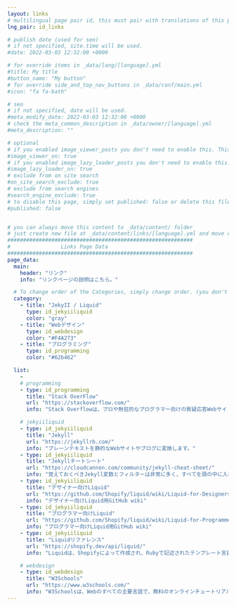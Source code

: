 ```yaml
---
layout: links
# multilingual page pair id, this must pair with translations of this page. (This name must be unique)
lng_pair: id_links

# publish date (used for seo)
# if not specified, site.time will be used.
#date: 2022-03-03 12:32:00 +0000

# for override items in _data/lang/[language].yml
#title: My title
#button_name: "My button"
# for override side_and_top_nav_buttons in _data/conf/main.yml
#icon: "fa fa-bath"

# seo
# if not specified, date will be used.
#meta_modify_date: 2022-03-03 12:32:00 +0000
# check the meta_common_description in _data/owner/[language].yml
#meta_description: ""

# optional
# if you enabled image_viewer_posts you don't need to enable this. This is only if image_viewer_posts = false
#image_viewer_on: true
# if you enabled image_lazy_loader_posts you don't need to enable this. This is only if image_lazy_loader_posts = false
#image_lazy_loader_on: true
# exclude from on site search
#on_site_search_exclude: true
# exclude from search engines
#search_engine_exclude: true
# to disable this page, simply set published: false or delete this file
#published: false


# you can always move this content to _data/content/ folder
# just create new file at _data/content/links/[language].yml and move content below.
###########################################################
#                Links Page Data
###########################################################
page_data:
  main:
    header: "リンク"
    info: "リンクページの説明はこちら。"

  # To change order of the Categories, simply change order. (you don't need to change list order.)
  category:
    - title: "JekyII / Liquid"
      type: id_jekyiiliquid
      color: "gray"
    - title: "Webデザイン"
      type: id_webdesign
      color: "#F4A273"
    - title: "プログラミング"
      type: id_programming
      color: "#62b462"

  list:
    -
    # programming
    - type: id_programming
      title: "Stack OverFlow"
      url: "https://stackoverflow.com/"
      info: "Stack Overflowは、プロや熱狂的なプログラマー向けの質疑応答Webサイトです。"

    # jekyiiliquid
    - type: id_jekyiiliquid
      title: "Jekyll"
      url: "https://jekyllrb.com/"
      info: "プレーンテキストを静的なWebサイトやブログに変換します。"
    - type: id_jekyiiliquid
      title: "Jekyllチートシート"
      url: "https://cloudcannon.com/community/jekyll-cheat-sheet/"
      info: "覚えておくべきJekyll変数とフィルターは非常に多く、すべてを頭の中に入れておくのは難しい場合があります。 このチートシートは、Jekyllが実行できるすべてのことのクイックリファレンスとして使えます。"
    - type: id_jekyiiliquid
      title: "デザイナー向けLiquid"
      url: "https://github.com/Shopify/liquid/wiki/Liquid-for-Designers"
      info: "デザイナー向けLiquid用GitHub wiki"
    - type: id_jekyiiliquid
      title: "プログラマー向けLiquid"
      url: "https://github.com/Shopify/liquid/wiki/Liquid-for-Programmers"
      info: "プログラマー向けLiquid用GitHub wiki"
    - type: id_jekyiiliquid
      title: "Liquidリファレンス"
      url: "https://shopify.dev/api/liquid/"
      info: "Liquidは、Shopifyによって作成され、Rubyで記述されたテンプレート言語です。 GitHubでオープンソースプロジェクトとして利用できるようになりました。"

    # webdesign
    - type: id_webdesign
      title: "W3Schools"
      url: "https://www.w3schools.com/"
      info: "W3Schoolsは、Webのすべての主要言語で、無料のオンラインチュートリアル、リファレンス、および演習を提供しています。 HTML、CSS、JavaScript、Python、SQL、Javaなどの人気のあるテーマをカバーしています。"
---
```

